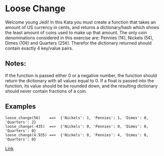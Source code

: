 # Loose Change

Welcome young Jedi! In this Kata you must create a function that takes an amount of US currency in cents, and returns a dictionary/hash which shows the least amount of coins used to make up that amount. The only coin denominations considered in this exercise are: Pennies (1¢), Nickels (5¢), Dimes (10¢) and Quarters (25¢). Therefor the dictionary returned should contain exactly 4 key/value pairs.

## Notes:

If the function is passed either 0 or a negative number, the function should return the dictionary with all values equal to 0.
If a float is passed into the function, its value should be be rounded down, and the resulting dictionary should never contain fractions of a coin.

## Examples

    loose_change(56)    ==>  {'Nickels': 1, 'Pennies': 1, 'Dimes': 0, 'Quarters': 2}
    loose_change(-435)  ==>  {'Nickels': 0, 'Pennies': 0, 'Dimes': 0, 'Quarters': 0}
    loose_change(4.935) ==>  {'Nickels': 0, 'Pennies': 4, 'Dimes': 0, 'Quarters': 0}

[Link](https://www.codewars.com/kata/5571f712ddf00b54420000ee/train/javascript)
